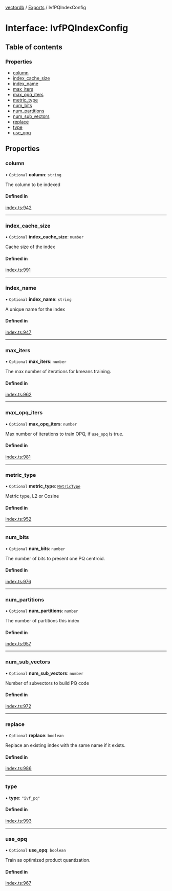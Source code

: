 [vectordb](../README.md) / [Exports](../modules.md) / IvfPQIndexConfig

# Interface: IvfPQIndexConfig

## Table of contents

### Properties

- [column](IvfPQIndexConfig.md#column)
- [index\_cache\_size](IvfPQIndexConfig.md#index_cache_size)
- [index\_name](IvfPQIndexConfig.md#index_name)
- [max\_iters](IvfPQIndexConfig.md#max_iters)
- [max\_opq\_iters](IvfPQIndexConfig.md#max_opq_iters)
- [metric\_type](IvfPQIndexConfig.md#metric_type)
- [num\_bits](IvfPQIndexConfig.md#num_bits)
- [num\_partitions](IvfPQIndexConfig.md#num_partitions)
- [num\_sub\_vectors](IvfPQIndexConfig.md#num_sub_vectors)
- [replace](IvfPQIndexConfig.md#replace)
- [type](IvfPQIndexConfig.md#type)
- [use\_opq](IvfPQIndexConfig.md#use_opq)

## Properties

### column

• `Optional` **column**: `string`

The column to be indexed

#### Defined in

[index.ts:942](https://github.com/lancedb/lancedb/blob/c89d5e6/node/src/index.ts#L942)

___

### index\_cache\_size

• `Optional` **index\_cache\_size**: `number`

Cache size of the index

#### Defined in

[index.ts:991](https://github.com/lancedb/lancedb/blob/c89d5e6/node/src/index.ts#L991)

___

### index\_name

• `Optional` **index\_name**: `string`

A unique name for the index

#### Defined in

[index.ts:947](https://github.com/lancedb/lancedb/blob/c89d5e6/node/src/index.ts#L947)

___

### max\_iters

• `Optional` **max\_iters**: `number`

The max number of iterations for kmeans training.

#### Defined in

[index.ts:962](https://github.com/lancedb/lancedb/blob/c89d5e6/node/src/index.ts#L962)

___

### max\_opq\_iters

• `Optional` **max\_opq\_iters**: `number`

Max number of iterations to train OPQ, if `use_opq` is true.

#### Defined in

[index.ts:981](https://github.com/lancedb/lancedb/blob/c89d5e6/node/src/index.ts#L981)

___

### metric\_type

• `Optional` **metric\_type**: [`MetricType`](../enums/MetricType.md)

Metric type, L2 or Cosine

#### Defined in

[index.ts:952](https://github.com/lancedb/lancedb/blob/c89d5e6/node/src/index.ts#L952)

___

### num\_bits

• `Optional` **num\_bits**: `number`

The number of bits to present one PQ centroid.

#### Defined in

[index.ts:976](https://github.com/lancedb/lancedb/blob/c89d5e6/node/src/index.ts#L976)

___

### num\_partitions

• `Optional` **num\_partitions**: `number`

The number of partitions this index

#### Defined in

[index.ts:957](https://github.com/lancedb/lancedb/blob/c89d5e6/node/src/index.ts#L957)

___

### num\_sub\_vectors

• `Optional` **num\_sub\_vectors**: `number`

Number of subvectors to build PQ code

#### Defined in

[index.ts:972](https://github.com/lancedb/lancedb/blob/c89d5e6/node/src/index.ts#L972)

___

### replace

• `Optional` **replace**: `boolean`

Replace an existing index with the same name if it exists.

#### Defined in

[index.ts:986](https://github.com/lancedb/lancedb/blob/c89d5e6/node/src/index.ts#L986)

___

### type

• **type**: ``"ivf_pq"``

#### Defined in

[index.ts:993](https://github.com/lancedb/lancedb/blob/c89d5e6/node/src/index.ts#L993)

___

### use\_opq

• `Optional` **use\_opq**: `boolean`

Train as optimized product quantization.

#### Defined in

[index.ts:967](https://github.com/lancedb/lancedb/blob/c89d5e6/node/src/index.ts#L967)
